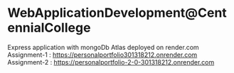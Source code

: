 # WebApplicationDevelopment@CentennialCollege
Express application with mongoDb Atlas deployed on render.com <br>
Assignment-1 : https://personalportfolio301318212.onrender.com <br>
Assignment-2 : https://personalportfolio-2-0-301318212.onrender.com
